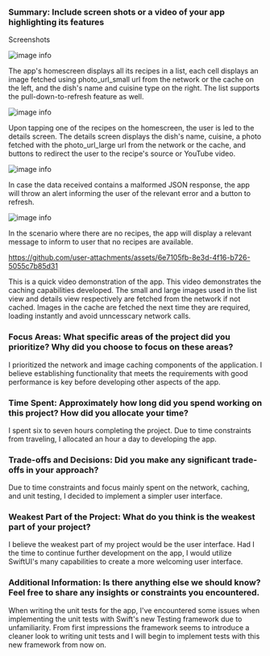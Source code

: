### Summary: Include screen shots or a video of your app highlighting its features

Screenshots

![image info](./FetchTakeHome/Screenshots/homescreen.png)

The app's homescreen displays all its recipes in a list, each cell displays an image fetched using photo_url_small url from the network or the cache on the left, and the dish's name and cuisine type on the right. The list supports the pull-down-to-refresh feature as well.

![image info](./FetchTakeHome/Screenshots/details_screen.png)

Upon tapping one of the recipes on the homescreen, the user is led to the details screen. The details screen displays the dish's name, cuisine, a photo fetched with the photo_url_large url from the network or the cache, and buttons to redirect the user to the recipe's source or YouTube video.

![image info](./FetchTakeHome/Screenshots/malformed_json_scenario.png)

In case the data received contains a malformed JSON response, the app will throw an alert informing the user of the relevant error and a button to refresh.

![image info](./FetchTakeHome/Screenshots/no_recipes_available_scenario.png)

In the scenario where there are no recipes, the app will display a relevant message to inform to user that no recipes are available.

https://github.com/user-attachments/assets/6e7105fb-8e3d-4f16-b726-5055c7b85d31

This is a quick video demonstration of the app. This video demonstrates the caching capabilities developed. The small and large images used in the list view and details view respectively are fetched from the network if not cached. Images in the cache are fetched the next time they are required, loading instantly and avoid unncesscary network calls.

### Focus Areas: What specific areas of the project did you prioritize? Why did you choose to focus on these areas?

I prioritized the network and image caching components of the application. I believe establishing functionality that meets the requirements with good performance is key before developing other aspects of the app.

### Time Spent: Approximately how long did you spend working on this project? How did you allocate your time?

I spent six to seven hours completing the project. Due to time constraints from traveling, I allocated an hour a day to developing the app.

### Trade-offs and Decisions: Did you make any significant trade-offs in your approach?

Due to time constraints and focus mainly spent on the network, caching, and unit testing, I decided to implement a simpler user interface.

### Weakest Part of the Project: What do you think is the weakest part of your project?

I believe the weakest part of my project would be the user interface. Had I the time to continue further development on the app, I would utilize SwiftUI's many capabilities to create a more welcoming user interface.

### Additional Information: Is there anything else we should know? Feel free to share any insights or constraints you encountered.

When writing the unit tests for the app, I've encountered some issues when implementing the unit tests with Swift's new Testing framework due to unfamiliarity. From first impressions the framework seems to introduce a cleaner look to writing unit tests and I will begin to implement tests with this new framework from now on.
